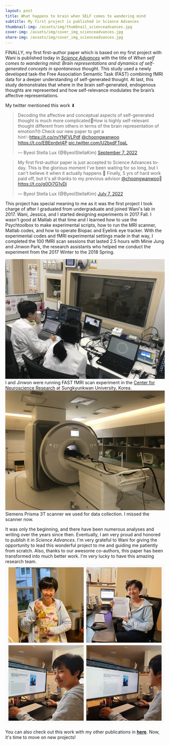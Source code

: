 ```yaml
---
layout: post
title: What happens to brain when SELF comes to wandering mind
subtitle: My first project is published in Science Advances
thumbnail-img: /assets/img/thumbnail_scienceadvances.jpg
cover-img: /assets/img/cover_img_scienceadvances.jpg
share-img: /assets/img/cover_img_scienceadvances.jpg
---
```


FINALLY, my first first-author paper which is based on my first project with Wani is published today in <a href="https://www.science.org/doi/10.1126/sciadv.abn8616"><i>Science Advances</i></a> with the title of <i>When self comes to wandering mind: Brain representations and dynamics of self-generated concepts in spontaneous thought</i>. This study used a newly developed task-the Free Association Semantic Task (FAST) combining fMRI data for a deeper understanding of self-generated thought. At last, this study demonstrates that where in the brain self-generated, endogenous thoughts are represented and how self-relevance modulates the brain’s affective representations.

My twitter mentioned this work ⬇︎
<blockquote class="twitter-tweet"><p lang="en" dir="ltr">Decoding the affective and conceptual aspects of self-generated thought is much more complicated🤔How is highly self-relevant thought different from others in terms of the brain representation of emotion?🤓 Check our new paper to get a hint✨<a href="https://t.co/nvYNFVLPdf">https://t.co/nvYNFVLPdf</a> <a href="https://twitter.com/choongwanwoo?ref_src=twsrc%5Etfw">@choongwanwoo</a> <a href="https://t.co/EBEprdxt4P">https://t.co/EBEprdxt4P</a> <a href="https://t.co/U2bxdFTqaL">pic.twitter.com/U2bxdFTqaL</a></p>&mdash; Byeol Stella Lux (@ByeolStellaKim) <a href="https://twitter.com/ByeolStellaKim/status/1567538929460551680?ref_src=twsrc%5Etfw">September 7, 2022</a></blockquote> <script async src="https://platform.twitter.com/widgets.js" charset="utf-8"></script>

<blockquote class="twitter-tweet"><p lang="en" dir="ltr">My first first-author paper is just accepted to Science Advances today. This is the glorious moment I&#39;ve been waiting for so long, but I can&#39;t believe it when it actually happens 🥹 Finally, 5 yrs of hard work paid off, but it&#39;s all thanks to my previous advisor <a href="https://twitter.com/choongwanwoo?ref_src=twsrc%5Etfw">@choongwanwoo</a>🥳 <a href="https://t.co/g0Oj7G1yDi">https://t.co/g0Oj7G1yDi</a></p>&mdash; Byeol Stella Lux (@ByeolStellaKim) <a href="https://twitter.com/ByeolStellaKim/status/1545080152236982272?ref_src=twsrc%5Etfw">July 7, 2022</a></blockquote> <script async src="https://platform.twitter.com/widgets.js" charset="utf-8"></script>

This project has special meaning to me as it was the first project I took charge of after I graduated from undergraduate and joined Wani's lab in 2017. Wani, Jessica, and I started designing experiments in 2017 Fall. I wasn't good at Matlab at that time and I learned how to use the Psychtoolbox to make experimental scripts, how to run the MRI scanner, Matlab codes, and how to operate Biopac and Eyelink eye tracker. With the experimental codes and fMRI experimental settings made in that way, I completed the 100 fMRI scan sessions that lasted 2.5 hours with Minie Jung and Jinwon Park, the research assistants who helped me conduct the experiment from the 2017 Winter to the 2018 Spring.

<img src="/assets/img/2018_scanning.jpg" width="600" />
I and Jinwon were running FAST fMRI scan experiment in the <a href="https://cnir.ibs.re.kr/">Center for Neuroscience Research</a> at Sungkyunkwan University, Korea.
<img src="/assets/img/2018_scanning2.jpg" width="600" />
Siemens Prisma 3T scanner we used for data collection. I missed the scanner now.


It was only the beginning, and there have been numerous analyses and writing over the years since then. Eventually, I am very proud and honored to publish it in <i>Science Advances</i>. I'm very grateful to Wani for giving the opportunity to lead this wonderful project to me and guiding me patiently from scratch. Also, thanks to our awesome co-authors, this paper has been transformed into much better work. I'm very lucky to have this amazing research team. 
<img src="/assets/img/2022_first_publication.jpg" width="800" />

You can also check out this work with my other publications in <a href="/publication"><b>here</b></a>. Now, it's time to move on new projects!
